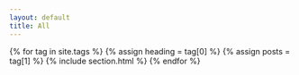 ```yaml
---
layout: default
title: All
---
```


{% for tag in site.tags %}
  {% assign heading = tag[0] %}
  {% assign posts = tag[1] %}
  {% include section.html %}
{% endfor %}